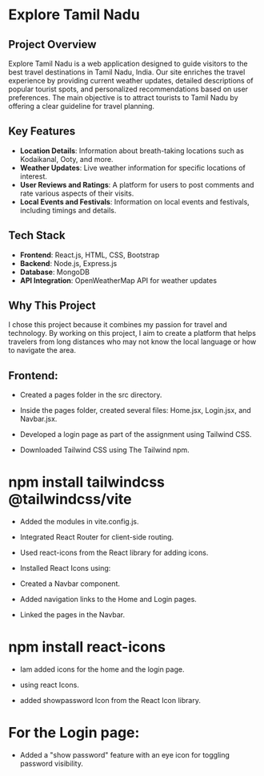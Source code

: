 # Explore Tamil Nadu

## Project Overview
Explore Tamil Nadu is a web application designed to guide visitors to the best travel destinations in Tamil Nadu, India. Our site enriches the travel experience by providing current weather updates, detailed descriptions of popular tourist spots, and personalized recommendations based on user preferences. The main objective is to attract tourists to Tamil Nadu by offering a clear guideline for travel planning.

## Key Features
- **Location Details**: Information about breath-taking locations such as Kodaikanal, Ooty, and more.
- **Weather Updates**: Live weather information for specific locations of interest.
- **User Reviews and Ratings**: A platform for users to post comments and rate various aspects of their visits.
- **Local Events and Festivals**: Information on local events and festivals, including timings and details.

## Tech Stack
- **Frontend**: React.js, HTML, CSS, Bootstrap
- **Backend**: Node.js, Express.js
- **Database**: MongoDB
- **API Integration**: OpenWeatherMap API for weather updates

## Why This Project
I chose this project because it combines my passion for travel and technology. By working on this project, I aim to create a platform that helps travelers from long distances who may not know the local language or how to navigate the area.


## Frontend:

+ Created a pages folder in the src directory.

+ Inside the pages folder, created several files: Home.jsx, Login.jsx, and Navbar.jsx.

+ Developed a login page as part of the assignment using Tailwind CSS.

+ Downloaded Tailwind CSS using The Tailwind npm. 

# npm install tailwindcss @tailwindcss/vite

+ Added the modules in vite.config.js.

+ Integrated React Router for client-side routing.

+ Used react-icons from the React library for adding icons.

+ Installed React Icons using:

+ Created a Navbar component.

+ Added navigation links to the Home and Login pages.

+ Linked the pages in the Navbar.

# npm install react-icons

+ Iam added icons for the home and the login page.

+ using react Icons.

+ added showpassword Icon from the React Icon library.

# For the Login page:

+ Added a "show password" feature with an eye icon for toggling password visibility.